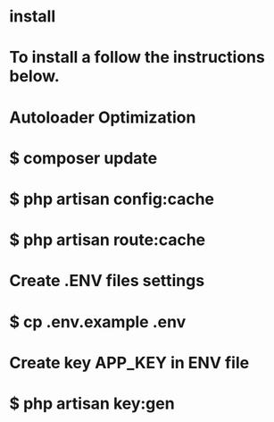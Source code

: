 # install
# To install a follow the instructions below.

# Autoloader Optimization
# $ composer update 
# $ php artisan config:cache 
# $ php artisan route:cache

# Create .ENV files settings
# $ cp .env.example .env

# Create key APP_KEY in ENV file
# $ php artisan key:gen


